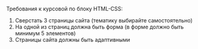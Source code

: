 Требования к курсовой по блоку HTML-CSS:

1) Сверстать 3 страницы сайта (тематику выбирайте самостоятельно)
2) На одной из страниц должна быть форма (в форме должно быть минимум 5 элементов)
3) Страницы сайта должны быть адаптивными